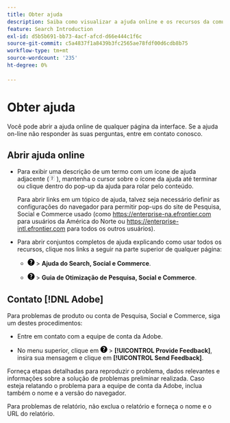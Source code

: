 ```yaml
---
title: Obter ajuda
description: Saiba como visualizar a ajuda online e os recursos da comunidade e como obter suporte técnico.
feature: Search Introduction
exl-id: d5b5b691-bb73-4acf-afcd-d66e444c1f6c
source-git-commit: c5a4837f1a8439b3fc2565ae78fdf00d6cdb8b75
workflow-type: tm+mt
source-wordcount: '235'
ht-degree: 0%

---
```


# Obter ajuda

Você pode abrir a ajuda online de qualquer página da interface. Se a ajuda on-line não responder às suas perguntas, entre em contato conosco.

## Abrir ajuda online

* Para exibir uma descrição de um termo com um ícone de ajuda adjacente (![ícone da Ajuda](/help/search-social-commerce/assets/help-field.png "ícone da Ajuda") ), mantenha o cursor sobre o ícone da ajuda até terminar ou clique dentro do pop-up da ajuda para rolar pelo conteúdo.

  Para abrir links em um tópico de ajuda, talvez seja necessário definir as configurações do navegador para permitir pop-ups do site de Pesquisa, Social e Commerce usado (como https://enterprise-na.efrontier.com para usuários da América do Norte ou https://enterprise-intl.efrontier.com para todos os outros usuários).

* Para abrir conjuntos completos de ajuda explicando como usar todos os recursos, clique nos links a seguir na parte superior de qualquer página:

   * ![Ajuda](/help/search-social-commerce/assets/help-main-menu.png "Ajuda") > **Ajuda do Search, Social e Commerce**.

   * ![Ajuda](/help/search-social-commerce/assets/help-main-menu.png "Ajuda") > **Guia de Otimização de Pesquisa, Social e Commerce**.

<!--
## Ask the Adobe Advertising community

Look for answers to your questions in the [Adobe Advertising community forums](https://experienceleaguecommunities.adobe.com/t5/adobe-advertising/ct-p/adobe-advertising-cloud-community?profile.language=pt).
-->

## Contato [!DNL Adobe]

Para problemas de produto ou conta de Pesquisa, Social e Commerce, siga um destes procedimentos:

* Entre em contato com a equipe de conta da Adobe.

* No menu superior, clique em ![Ajuda](/help/search-social-commerce/assets/help-main-menu.png "Ajuda") > **[!UICONTROL Provide Feedback]**, insira sua mensagem e clique em **[!UICONTROL Send Feedback]**.

Forneça etapas detalhadas para reproduzir o problema, dados relevantes e informações sobre a solução de problemas preliminar realizada. Caso esteja relatando o problema para a equipe de conta da Adobe, inclua também o nome e a versão do navegador.

Para problemas de relatório, não exclua o relatório e forneça o nome e o URL do relatório.
